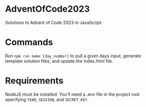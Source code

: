 # AdventOfCode2023

Solutions to Advent of Code 2023 in JavaScript

# Commands

Run `npm run make [day_number]` to pull a given days input, generate template solution files, and update the index.html file.

# Requirements

NodeJS must be installed. You'll need a .env file in the project root specifying `YEAR`, `SESSION`, and `SECRET_KEY`.
